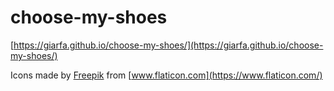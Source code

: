 # choose-my-shoes

[https://giarfa.github.io/choose-my-shoes/](https://giarfa.github.io/choose-my-shoes/)

Icons made by [Freepik](https://www.freepik.com) from [www.flaticon.com](https://www.flaticon.com/)